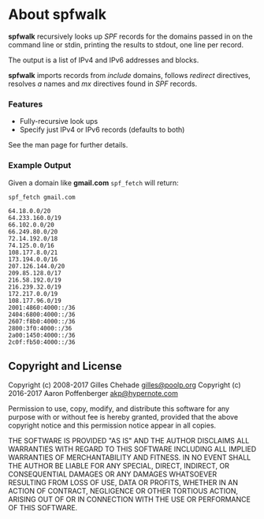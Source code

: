 About spfwalk
=============

**spfwalk** recursively looks up *SPF* records for the domains passed in
on the command line or stdin, printing the results to stdout, one line per
record.

The output is a list of IPv4 and IPv6 addresses and blocks.

**spfwalk** imports records from *include* domains, follows *redirect*
directives, resolves *a* names and *mx* directives found in *SPF* records.

### Features

+ Fully-recursive look ups
+ Specify just IPv4 or IPv6 records (defaults to both)

See the man page for further details.

### Example Output

Given a domain like **gmail.com** `spf_fetch` will return:

```
spf_fetch gmail.com

64.18.0.0/20
64.233.160.0/19
66.102.0.0/20
66.249.80.0/20
72.14.192.0/18
74.125.0.0/16
108.177.8.0/21
173.194.0.0/16
207.126.144.0/20
209.85.128.0/17
216.58.192.0/19
216.239.32.0/19
172.217.0.0/19
108.177.96.0/19
2001:4860:4000::/36
2404:6800:4000::/36
2607:f8b0:4000::/36
2800:3f0:4000::/36
2a00:1450:4000::/36
2c0f:fb50:4000::/36
```

Copyright and License
---------------------

Copyright (c) 2008-2017 Gilles Chehade <gilles@poolp.org>
Copyright (c) 2016-2017 Aaron Poffenberger <akp@hypernote.com>

Permission to use, copy, modify, and distribute this software for any
purpose with or without fee is hereby granted, provided that the above
copyright notice and this permission notice appear in all copies.

THE SOFTWARE IS PROVIDED "AS IS" AND THE AUTHOR DISCLAIMS ALL WARRANTIES
WITH REGARD TO THIS SOFTWARE INCLUDING ALL IMPLIED WARRANTIES OF
MERCHANTABILITY AND FITNESS. IN NO EVENT SHALL THE AUTHOR BE LIABLE FOR
ANY SPECIAL, DIRECT, INDIRECT, OR CONSEQUENTIAL DAMAGES OR ANY DAMAGES
WHATSOEVER RESULTING FROM LOSS OF USE, DATA OR PROFITS, WHETHER IN AN
ACTION OF CONTRACT, NEGLIGENCE OR OTHER TORTIOUS ACTION, ARISING OUT OF
OR IN CONNECTION WITH THE USE OR PERFORMANCE OF THIS SOFTWARE.
